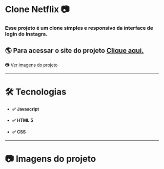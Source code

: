 # Clone Netflix 📷
### Esse projeto é um clone simples e responsivo da interface de login do Instagra.

## 🌎 Para acessar o site do projeto [Clique aqui.](https://arthurabreuvieira.github.io/Clone-Login-Instagram/)

📷 [Ver imagens do projeto](#imagens-do-projeto)

------------------
# 🛠️ Tecnologias
* #### ✅ Javascript
* #### ✅ HTML 5
* #### ✅ CSS
------------------
# 📷 Imagens do projeto
